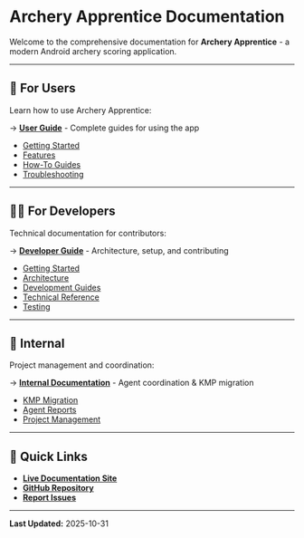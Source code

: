 # Archery Apprentice Documentation

Welcome to the comprehensive documentation for **Archery Apprentice** - a modern Android archery scoring application.

---

## 📱 For Users

Learn how to use Archery Apprentice:

→ **[User Guide](user-guide/)** - Complete guides for using the app
- [Getting Started](user-guide/getting-started/)
- [Features](user-guide/features/)
- [How-To Guides](user-guide/how-to/)
- [Troubleshooting](user-guide/troubleshooting/)

---

## 👨‍💻 For Developers

Technical documentation for contributors:

→ **[Developer Guide](developer-guide/)** - Architecture, setup, and contributing
- [Getting Started](developer-guide/getting-started/)
- [Architecture](developer-guide/architecture/)
- [Development Guides](developer-guide/guides/)
- [Technical Reference](developer-guide/technical-reference/)
- [Testing](developer-guide/testing/)

---

## 🔧 Internal

Project management and coordination:

→ **[Internal Documentation](internal/)** - Agent coordination & KMP migration
- [KMP Migration](internal/kmp-migration/)
- [Agent Reports](internal/agents/)
- [Project Management](internal/project-management/)

---

## 🚀 Quick Links

- **[Live Documentation Site](https://blamechris.github.io/archery-apprentice-docs/)**
- **[GitHub Repository](https://github.com/blamechris/archery-apprentice)**
- **[Report Issues](https://github.com/blamechris/archery-apprentice/issues)**

---

**Last Updated:** 2025-10-31
